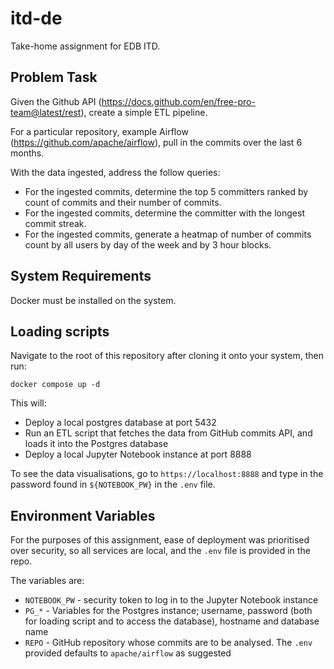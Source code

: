 # itd-de

Take-home assignment for EDB ITD.

## Problem Task

Given the Github API (https://docs.github.com/en/free-pro-team@latest/rest), create a simple ETL pipeline.

For a particular repository, example Airflow (https://github.com/apache/airflow), pull in the commits over the last 6 months.

With the data ingested, address the follow queries:

- For the ingested commits, determine the top 5 committers ranked by count of commits and their number of commits.
- For the ingested commits, determine the committer with the longest commit streak.
- For the ingested commits, generate a heatmap of number of commits count by all users by day of the week and by 3 hour blocks.

## System Requirements

Docker must be installed on the system.

## Loading scripts

Navigate to the root of this repository after cloning it onto your system, then run:

`docker compose up -d`

This will:

- Deploy a local postgres database at port 5432
- Run an ETL script that fetches the data from GitHub commits API, and loads it into the Postgres database
- Deploy a local Jupyter Notebook instance at port 8888

To see the data visualisations, go to `https://localhost:8888` and type in the password found in `${NOTEBOOK_PW}` in the `.env` file.

## Environment Variables

For the purposes of this assignment, ease of deployment was prioritised over security, so all services are local, and the `.env` file is provided in the repo.

The variables are:

- `NOTEBOOK_PW` - security token to log in to the Jupyter Notebook instance
- `PG_*` - Variables for the Postgres instance; username, password (both for loading script and to access the database), hostname and database name
- `REPO` - GitHub repository whose commits are to be analysed. The `.env` provided defaults to `apache/airflow` as suggested
